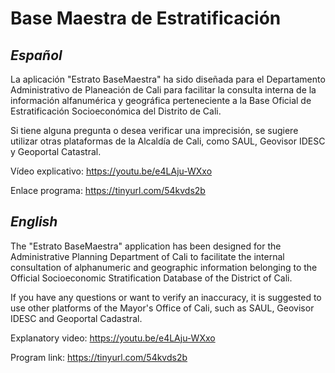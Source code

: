 # Base Maestra de Estratificación
## *Español*
La aplicación "Estrato BaseMaestra" ha sido diseñada para el Departamento Administrativo de Planeación de Cali para facilitar la consulta interna de la información alfanumérica y geográfica perteneciente a la Base Oficial de Estratificación Socioeconómica del Distrito de Cali.

Si tiene alguna pregunta o desea verificar una imprecisión, se sugiere utilizar otras plataformas de la Alcaldía de Cali, como SAUL, Geovisor IDESC y Geoportal Catastral.

Vídeo explicativo: https://youtu.be/e4LAju-WXxo

Enlace programa: https://tinyurl.com/54kvds2b

## *English*
The "Estrato BaseMaestra" application has been designed for the Administrative Planning Department of Cali to facilitate the internal consultation of alphanumeric and geographic information belonging to the Official Socioeconomic Stratification Database of the District of Cali.

If you have any questions or want to verify an inaccuracy, it is suggested to use other platforms of the Mayor's Office of Cali, such as SAUL, Geovisor IDESC and Geoportal Cadastral.

Explanatory video: https://youtu.be/e4LAju-WXxo

Program link: https://tinyurl.com/54kvds2b
